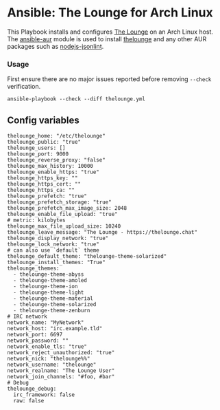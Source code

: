 # Ansible: The Lounge for Arch Linux

This Playbook installs and configures [The Lounge](https://thelounge.chat/) on an Arch Linux host. The [ansible-aur](https://github.com/kewlfft/ansible-aur) module is used to install [thelounge](https://aur.archlinux.org/packages/thelounge/) and any other AUR packages such as [nodejs-jsonlint](https://aur.archlinux.org/packages/nodejs-jsonlint/).

### Usage
First ensure there are no major issues reported before removing `--check` verification.

`ansible-playbook --check --diff thelounge.yml`

## Config variables
```
thelounge_home: "/etc/thelounge"
thelounge_public: "true"
thelounge_users: []
thelounge_port: 9000
thelounge_reverse_proxy: "false"
thelounge_max_history: 10000
thelounge_enable_https: "true"
thelounge_https_key: ""
thelounge_https_cert: ""
thelounge_https_ca: ""
thelounge_prefetch: "true"
thelounge_prefetch_storage: "true"
thelounge_prefetch_max_image_size: 2048
thelounge_enable_file_upload: "true"
# metric: kilobytes
thelounge_max_file_upload_size: 10240
thelounge_leave_message: "The Lounge - https://thelounge.chat"
thelounge_display_network: "true"
thelounge_lock_network: "true"
# can also use `default` theme
thelounge_default_theme: "thelounge-theme-solarized"
thelounge_install_themes: "True"
thelounge_themes:
  - thelounge-theme-abyss
  - thelounge-theme-amoled
  - thelounge-theme-ion
  - thelounge-theme-light
  - thelounge-theme-material
  - thelounge-theme-solarized
  - thelounge-theme-zenburn
# IRC network
network_name: "MyNetwork"
network_host: "irc.example.tld"
network_port: 6697
network_password: ""
network_enable_tls: "true"
network_reject_unauthorized: "true"
network_nick: "thelounge%%"
network_username: "thelounge"
network_realname: "The Lounge User"
network_join_channels: "#foo, #bar"
# Debug
thelounge_debug:
  irc_framework: false
  raw: false
```
